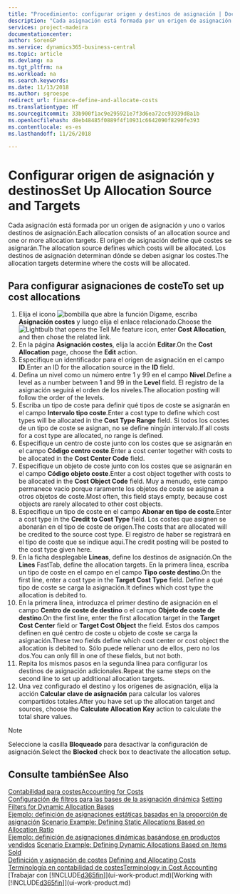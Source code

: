 ```yaml
---
title: "Procedimiento: configurar origen y destinos de asignación | Documentos de Microsoft"
description: "Cada asignación está formada por un origen de asignación y uno o varios destinos de asignación. El origen de asignación define qué costes se asignarán. Los destinos de asignación determinan dónde se deben asignar los costes."
services: project-madeira
documentationcenter: 
author: SorenGP
ms.service: dynamics365-business-central
ms.topic: article
ms.devlang: na
ms.tgt_pltfrm: na
ms.workload: na
ms.search.keywords: 
ms.date: 11/13/2018
ms.author: sgroespe
redirect_url: finance-define-and-allocate-costs
ms.translationtype: HT
ms.sourcegitcommit: 33b900f1ac9e295921e7f3d6ea72cc93939d8a1b
ms.openlocfilehash: d8eb48485f0889f4f10931c6642090f8290fe393
ms.contentlocale: es-es
ms.lasthandoff: 11/26/2018

---
```

# <a name="set-up-allocation-source-and-targets"></a><span data-ttu-id="b00e4-105">Configurar origen de asignación y destinos</span><span class="sxs-lookup"><span data-stu-id="b00e4-105">Set Up Allocation Source and Targets</span></span>
<span data-ttu-id="b00e4-106">Cada asignación está formada por un origen de asignación y uno o varios destinos de asignación.</span><span class="sxs-lookup"><span data-stu-id="b00e4-106">Each allocation consists of an allocation source and one or more allocation targets.</span></span> <span data-ttu-id="b00e4-107">El origen de asignación define qué costes se asignarán.</span><span class="sxs-lookup"><span data-stu-id="b00e4-107">The allocation source defines which costs will be allocated.</span></span> <span data-ttu-id="b00e4-108">Los destinos de asignación determinan dónde se deben asignar los costes.</span><span class="sxs-lookup"><span data-stu-id="b00e4-108">The allocation targets determine where the costs will be allocated.</span></span>  

## <a name="to-set-up-cost-allocations"></a><span data-ttu-id="b00e4-109">Para configurar asignaciones de coste</span><span class="sxs-lookup"><span data-stu-id="b00e4-109">To set up cost allocations</span></span>  
1.  <span data-ttu-id="b00e4-110">Elija el icono ![bombilla que abre la función Dígame](media/ui-search/search_small.png "Dígame que desea hacer"), escriba **Asignación costes** y luego elija el enlace relacionado.</span><span class="sxs-lookup"><span data-stu-id="b00e4-110">Choose the ![Lightbulb that opens the Tell Me feature](media/ui-search/search_small.png "Tell me what you want to do") icon, enter **Cost Allocation**, and then chose the related link.</span></span>  
2.  <span data-ttu-id="b00e4-111">En la página **Asignación costes**, elija la acción **Editar**.</span><span class="sxs-lookup"><span data-stu-id="b00e4-111">On the **Cost Allocation** page, choose the **Edit** action.</span></span>  
3.  <span data-ttu-id="b00e4-112">Especifique un identificador para el origen de asignación en el campo **ID**.</span><span class="sxs-lookup"><span data-stu-id="b00e4-112">Enter an ID for the allocation source in the **ID** field.</span></span>  
4.  <span data-ttu-id="b00e4-113">Defina un nivel como un número entre 1 y 99 en el campo **Nivel**.</span><span class="sxs-lookup"><span data-stu-id="b00e4-113">Define a level as a number between 1 and 99 in the **Level** field.</span></span> <span data-ttu-id="b00e4-114">El registro de la asignación seguirá el orden de los niveles.</span><span class="sxs-lookup"><span data-stu-id="b00e4-114">The allocation posting will follow the order of the levels.</span></span>  
5.  <span data-ttu-id="b00e4-115">Escriba un tipo de coste para definir qué tipos de coste se asignarán en el campo **Intervalo tipo coste**.</span><span class="sxs-lookup"><span data-stu-id="b00e4-115">Enter a cost type to define which cost types will be allocated in the **Cost Type Range** field.</span></span> <span data-ttu-id="b00e4-116">Si todos los costes de un tipo de coste se asignan, no se define ningún intervalo.</span><span class="sxs-lookup"><span data-stu-id="b00e4-116">If all costs for a cost type are allocated, no range is defined.</span></span>  
6.  <span data-ttu-id="b00e4-117">Especifique un centro de coste junto con los costes que se asignarán en el campo **Código centro coste**.</span><span class="sxs-lookup"><span data-stu-id="b00e4-117">Enter a cost center together with costs to be allocated in the **Cost Center Code** field.</span></span>  
7.  <span data-ttu-id="b00e4-118">Especifique un objeto de coste junto con los costes que se asignarán en el campo **Código objeto coste**.</span><span class="sxs-lookup"><span data-stu-id="b00e4-118">Enter a cost object together with costs to be allocated in the **Cost Object Code** field.</span></span> <span data-ttu-id="b00e4-119">Muy a menudo, este campo permanece vacío porque raramente los objetos de coste se asignan a otros objetos de coste.</span><span class="sxs-lookup"><span data-stu-id="b00e4-119">Most often, this field stays empty, because cost objects are rarely allocated to other cost objects.</span></span>  
8.  <span data-ttu-id="b00e4-120">Especifique un tipo de coste en el campo **Abonar en tipo de coste**.</span><span class="sxs-lookup"><span data-stu-id="b00e4-120">Enter a cost type in the **Credit to Cost Type** field.</span></span> <span data-ttu-id="b00e4-121">Los costes que asignen se abonarán en el tipo de coste de origen.</span><span class="sxs-lookup"><span data-stu-id="b00e4-121">The costs that are allocated will be credited to the source cost type.</span></span> <span data-ttu-id="b00e4-122">El registro de haber se registrará en el tipo de coste que se indique aquí.</span><span class="sxs-lookup"><span data-stu-id="b00e4-122">The credit posting will be posted to the cost type given here.</span></span>  
9. <span data-ttu-id="b00e4-123">En la ficha desplegable **Líneas**, define los destinos de asignación.</span><span class="sxs-lookup"><span data-stu-id="b00e4-123">On the **Lines** FastTab, define the allocation targets.</span></span> <span data-ttu-id="b00e4-124">En la primera línea, escriba un tipo de coste en el campo en el campo **Tipo coste destino**.</span><span class="sxs-lookup"><span data-stu-id="b00e4-124">On the first line, enter a cost type in the **Target Cost Type** field.</span></span> <span data-ttu-id="b00e4-125">Define a qué tipo de coste se carga la asignación.</span><span class="sxs-lookup"><span data-stu-id="b00e4-125">It defines which cost type the allocation is debited to.</span></span>  
10. <span data-ttu-id="b00e4-126">En la primera línea, introduzca el primer destino de asignación en el campo **Centro de coste de destino** o el campo **Objeto de coste de destino**.</span><span class="sxs-lookup"><span data-stu-id="b00e4-126">On the first line, enter the first allocation target in the **Target Cost Center** field or **Target Cost Object** the field.</span></span> <span data-ttu-id="b00e4-127">Estos dos campos definen en qué centro de coste u objeto de coste se carga la asignación.</span><span class="sxs-lookup"><span data-stu-id="b00e4-127">These two fields define which cost center or cost object the allocation is debited to.</span></span> <span data-ttu-id="b00e4-128">Sólo puede rellenar uno de ellos, pero no los dos.</span><span class="sxs-lookup"><span data-stu-id="b00e4-128">You can only fill in one of these fields, but not both.</span></span>  
11. <span data-ttu-id="b00e4-129">Repita los mismos pasos en la segunda línea para configurar los destinos de asignación adicionales.</span><span class="sxs-lookup"><span data-stu-id="b00e4-129">Repeat the same steps on the second line to set up additional allocation targets.</span></span>  
12. <span data-ttu-id="b00e4-130">Una vez configurado el destino y los orígenes de asignación, elija la acción **Calcular clave de asignación** para calcular los valores compartidos totales.</span><span class="sxs-lookup"><span data-stu-id="b00e4-130">After you have set up the allocation target and sources, choose the **Calculate Allocation Key** action to calculate the total share values.</span></span>  

> [!NOTE]  
>  <span data-ttu-id="b00e4-131">Seleccione la casilla **Bloqueado** para desactivar la configuración de asignación.</span><span class="sxs-lookup"><span data-stu-id="b00e4-131">Select the **Blocked** check box to deactivate the allocation setup.</span></span>  

## <a name="see-also"></a><span data-ttu-id="b00e4-132">Consulte también</span><span class="sxs-lookup"><span data-stu-id="b00e4-132">See Also</span></span>  
[<span data-ttu-id="b00e4-133">Contabilidad para costes</span><span class="sxs-lookup"><span data-stu-id="b00e4-133">Accounting for Costs</span></span>](finance-manage-cost-accounting.md)  
 <span data-ttu-id="b00e4-134">[Configuración de filtros para las bases de la asignación dinámica](finance-setting-filters-for-dynamic-allocation-bases.md) </span><span class="sxs-lookup"><span data-stu-id="b00e4-134">[Setting Filters for Dynamic Allocation Bases](finance-setting-filters-for-dynamic-allocation-bases.md) </span></span>  
 <span data-ttu-id="b00e4-135">[Ejemplo: definición de asignaciones estáticas basadas en la proporción de asignación](finance-scenario-example-defining-static-allocations-based-on-allocation-ratio.md) </span><span class="sxs-lookup"><span data-stu-id="b00e4-135">[Scenario Example: Defining Static Allocations Based on Allocation Ratio](finance-scenario-example-defining-static-allocations-based-on-allocation-ratio.md) </span></span>  
 <span data-ttu-id="b00e4-136">[Ejemplo: definición de asignaciones dinámicas basándose en productos vendidos](finance-scenario-example-defining-dynamic-allocations-based-on-items-sold.md) </span><span class="sxs-lookup"><span data-stu-id="b00e4-136">[Scenario Example: Defining Dynamic Allocations Based on Items Sold](finance-scenario-example-defining-dynamic-allocations-based-on-items-sold.md) </span></span>  
 <span data-ttu-id="b00e4-137">[Definición y asignación de costes](finance-define-and-allocate-costs.md) </span><span class="sxs-lookup"><span data-stu-id="b00e4-137">[Defining and Allocating Costs](finance-define-and-allocate-costs.md) </span></span>  
 [<span data-ttu-id="b00e4-138">Terminología en contabilidad de costes</span><span class="sxs-lookup"><span data-stu-id="b00e4-138">Terminology in Cost Accounting</span></span>](finance-terminology-in-cost-accounting.md)  
 <span data-ttu-id="b00e4-139">[Trabajar con [!INCLUDE[d365fin](includes/d365fin_md.md)]](ui-work-product.md)</span><span class="sxs-lookup"><span data-stu-id="b00e4-139">[Working with [!INCLUDE[d365fin](includes/d365fin_md.md)]](ui-work-product.md)</span></span>

